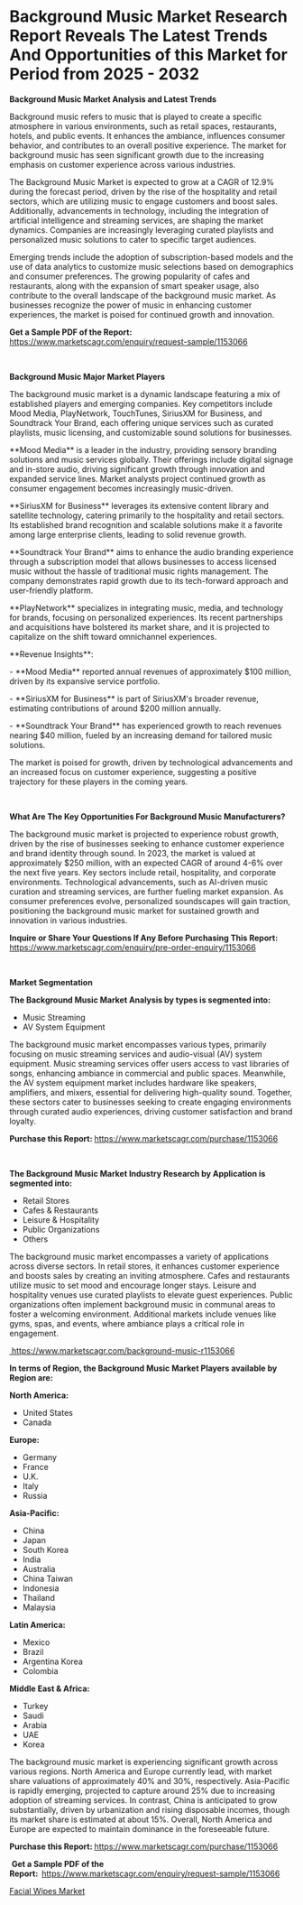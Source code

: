 <p><h1>Background Music Market Research Report Reveals The Latest Trends And Opportunities of this Market for Period from 2025 - 2032</h1></p><p><strong>Background Music Market Analysis and Latest Trends</strong></p>
<p><p>Background music refers to music that is played to create a specific atmosphere in various environments, such as retail spaces, restaurants, hotels, and public events. It enhances the ambiance, influences consumer behavior, and contributes to an overall positive experience. The market for background music has seen significant growth due to the increasing emphasis on customer experience across various industries. </p><p>The Background Music Market is expected to grow at a CAGR of 12.9% during the forecast period, driven by the rise of the hospitality and retail sectors, which are utilizing music to engage customers and boost sales. Additionally, advancements in technology, including the integration of artificial intelligence and streaming services, are shaping the market dynamics. Companies are increasingly leveraging curated playlists and personalized music solutions to cater to specific target audiences.</p><p>Emerging trends include the adoption of subscription-based models and the use of data analytics to customize music selections based on demographics and consumer preferences. The growing popularity of cafes and restaurants, along with the expansion of smart speaker usage, also contribute to the overall landscape of the background music market. As businesses recognize the power of music in enhancing customer experiences, the market is poised for continued growth and innovation.</p></p>
<p><strong>Get a Sample PDF of the Report:&nbsp;</strong> <a href="https://www.marketscagr.com/enquiry/request-sample/1153066?utm_campaign=3098&utm_medium=2&utm_source=Github&utm_content=ia&utm_term=05042025&utm_id=background-music">https://www.marketscagr.com/enquiry/request-sample/1153066</a></p>
<p>&nbsp;</p>
<p><strong>Background Music Major Market Players</strong></p>
<p><p>The background music market is a dynamic landscape featuring a mix of established players and emerging companies. Key competitors include Mood Media, PlayNetwork, TouchTunes, SiriusXM for Business, and Soundtrack Your Brand, each offering unique services such as curated playlists, music licensing, and customizable sound solutions for businesses.</p><p>**Mood Media** is a leader in the industry, providing sensory branding solutions and music services globally. Their offerings include digital signage and in-store audio, driving significant growth through innovation and expanded service lines. Market analysts project continued growth as consumer engagement becomes increasingly music-driven.</p><p>**SiriusXM for Business** leverages its extensive content library and satellite technology, catering primarily to the hospitality and retail sectors. Its established brand recognition and scalable solutions make it a favorite among large enterprise clients, leading to solid revenue growth.</p><p>**Soundtrack Your Brand** aims to enhance the audio branding experience through a subscription model that allows businesses to access licensed music without the hassle of traditional music rights management. The company demonstrates rapid growth due to its tech-forward approach and user-friendly platform.</p><p>**PlayNetwork** specializes in integrating music, media, and technology for brands, focusing on personalized experiences. Its recent partnerships and acquisitions have bolstered its market share, and it is projected to capitalize on the shift toward omnichannel experiences.</p><p>**Revenue Insights**: </p><p>- **Mood Media** reported annual revenues of approximately $100 million, driven by its expansive service portfolio.</p><p>- **SiriusXM for Business** is part of SiriusXM's broader revenue, estimating contributions of around $200 million annually.</p><p>- **Soundtrack Your Brand** has experienced growth to reach revenues nearing $40 million, fueled by an increasing demand for tailored music solutions.</p><p>The market is poised for growth, driven by technological advancements and an increased focus on customer experience, suggesting a positive trajectory for these players in the coming years.</p></p>
<p>&nbsp;</p>
<p><strong>What Are The Key Opportunities For Background Music Manufacturers?</strong></p>
<p><p>The background music market is projected to experience robust growth, driven by the rise of businesses seeking to enhance customer experience and brand identity through sound. In 2023, the market is valued at approximately $250 million, with an expected CAGR of around 4-6% over the next five years. Key sectors include retail, hospitality, and corporate environments. Technological advancements, such as AI-driven music curation and streaming services, are further fueling market expansion. As consumer preferences evolve, personalized soundscapes will gain traction, positioning the background music market for sustained growth and innovation in various industries.</p></p>
<p><strong>Inquire or Share Your Questions If Any Before Purchasing This Report:</strong> <a href="https://www.marketscagr.com/enquiry/pre-order-enquiry/1153066?utm_campaign=3098&utm_medium=2&utm_source=Github&utm_content=ia&utm_term=05042025&utm_id=background-music">https://www.marketscagr.com/enquiry/pre-order-enquiry/1153066</a></p>
<p>&nbsp;</p>
<p><strong>Market Segmentation</strong></p>
<p><strong>The Background Music Market Analysis by types is segmented into:</strong></p>
<p><ul><li>Music Streaming</li><li>AV System Equipment</li></ul></p>
<p><p>The background music market encompasses various types, primarily focusing on music streaming services and audio-visual (AV) system equipment. Music streaming services offer users access to vast libraries of songs, enhancing ambiance in commercial and public spaces. Meanwhile, the AV system equipment market includes hardware like speakers, amplifiers, and mixers, essential for delivering high-quality sound. Together, these sectors cater to businesses seeking to create engaging environments through curated audio experiences, driving customer satisfaction and brand loyalty.</p></p>
<p><strong>Purchase this Report:&nbsp;</strong><a href="https://www.marketscagr.com/purchase/1153066?utm_campaign=3098&utm_medium=2&utm_source=Github&utm_content=ia&utm_term=05042025&utm_id=background-music">https://www.marketscagr.com/purchase/1153066</a></p>
<p>&nbsp;</p>
<p><strong>The Background Music Market Industry Research by Application is segmented into:</strong></p>
<p><ul><li>Retail Stores</li><li>Cafes & Restaurants</li><li>Leisure & Hospitality</li><li>Public Organizations</li><li>Others</li></ul></p>
<p><p>The background music market encompasses a variety of applications across diverse sectors. In retail stores, it enhances customer experience and boosts sales by creating an inviting atmosphere. Cafes and restaurants utilize music to set mood and encourage longer stays. Leisure and hospitality venues use curated playlists to elevate guest experiences. Public organizations often implement background music in communal areas to foster a welcoming environment. Additional markets include venues like gyms, spas, and events, where ambiance plays a critical role in engagement.</p></p>
<p><a href="https://www.marketscagr.com/background-music-r1153066?utm_campaign=3098&utm_medium=2&utm_source=Github&utm_content=ia&utm_term=05042025&utm_id=background-music">&nbsp;https://www.marketscagr.com/background-music-r1153066</a></p>
<p><strong>In terms of Region, the Background Music Market Players available by Region are:</strong></p>
<p>
    <p> <strong> North America: </strong>
        <ul>
            <li>United States</li>
            <li>Canada</li>
        </ul>
        </p> 
    <p> <strong> Europe: </strong>
        <ul>
            <li>Germany</li>
            <li>France</li>
            <li>U.K.</li>
            <li>Italy</li>
            <li>Russia</li>
        </ul>
        </p> 
    <p> <strong> Asia-Pacific: </strong>
        <ul>
            <li>China</li>
            <li>Japan</li>
            <li>South Korea</li>
            <li>India</li>
            <li>Australia</li>
            <li>China Taiwan</li>
            <li>Indonesia</li>
            <li>Thailand</li>
            <li>Malaysia</li>
        </ul>
        </p> 
    <p> <strong> Latin America: </strong>
        <ul>
            <li>Mexico</li>
            <li>Brazil</li>
            <li>Argentina Korea</li>
            <li>Colombia</li>
        </ul>
        </p> 
    <p> <strong> Middle East & Africa: </strong>
        <ul>
            <li>Turkey</li>
            <li>Saudi</li>
            <li>Arabia</li>
            <li>UAE</li>
            <li>Korea</li>
        </ul>
    </p>
    </p>
<p><p>The background music market is experiencing significant growth across various regions. North America and Europe currently lead, with market share valuations of approximately 40% and 30%, respectively. Asia-Pacific is rapidly emerging, projected to capture around 25% due to increasing adoption of streaming services. In contrast, China is anticipated to grow substantially, driven by urbanization and rising disposable incomes, though its market share is estimated at about 15%. Overall, North America and Europe are expected to maintain dominance in the foreseeable future.</p></p>
<p><strong>Purchase this Report: </strong><a href="https://www.marketscagr.com/purchase/1153066?utm_campaign=3098&utm_medium=2&utm_source=Github&utm_content=ia&utm_term=05042025&utm_id=background-music">https://www.marketscagr.com/purchase/1153066</a></p>
<p>&nbsp;<strong>Get a Sample PDF of the Report:&nbsp;&nbsp;</strong><a href="https://www.marketscagr.com/enquiry/request-sample/1153066?utm_campaign=3098&utm_medium=2&utm_source=Github&utm_content=ia&utm_term=05042025&utm_id=background-music">https://www.marketscagr.com/enquiry/request-sample/1153066</a></p>
<p><strong></strong></p>
<p><p><a href="https://github.com/shewlisapsai/Market-Research-Report-List-1/blob/main/facial-wipes-market.md?utm_campaign=3098&utm_medium=2&utm_source=Github&utm_content=ia&utm_term=05042025&utm_id=background-music">Facial Wipes Market</a></p></p>